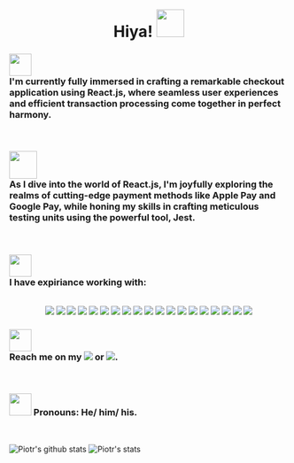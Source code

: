 
<div align='center'><h1> Hiya! <img style='width: 50px' src='https://c.tenor.com/SNL9_xhZl9oAAAAi/waving-hand-joypixels.gif'>
</h1></div>

 <h3><img style='width: 40px' src='https://c.tenor.com/tKYbGz3wNCAAAAAi/catscafe-penguin.gif'><br/>I'm currently fully immersed in crafting a remarkable checkout application using React.js, where seamless user experiences and efficient transaction processing come together in perfect harmony.</h3><br/>

<h3><img style='width: 50px' src='https://c.tenor.com/vdh6gofIR-4AAAAi/never-stop-keep-going.gif'><br/>As I dive into the world of React.js, I'm joyfully exploring the realms of cutting-edge payment methods like Apple Pay and Google Pay, while honing my skills in crafting meticulous testing units using the powerful tool, Jest.</h3><br/>

<h3><img style='width: 40px' src='https://c.tenor.com/MRCIli40TYoAAAAi/under-construction90s-90s.gif'><br/>I have expiriance working with:</h3><br/>
<div align='center'>
 <img src='https://img.shields.io/badge/css3-%231572B6.svg?style=for-the-badge&logo=css3&logoColor=white'>
 <img src='https://img.shields.io/badge/html5-%23E34F26.svg?style=for-the-badge&logo=html5&logoColor=white'>
 <img src='https://img.shields.io/badge/javascript-%23323330.svg?style=for-the-badge&logo=javascript&logoColor=%23F7DF1E'>
 <img src='https://img.shields.io/badge/PHP-777BB4?style=for-the-badge&logo=php&logoColor=white'>
 <img src='https://img.shields.io/badge/TypeScript-007ACC?style=for-the-badge&logo=typescript&logoColor=white'>
 <img src='https://img.shields.io/badge/DJANGO-REST-ff1709?style=for-the-badge&logo=django&logoColor=white&color=ff1709&labelColor=gray'>
 <img src='https://img.shields.io/badge/Drupal-0678BE?style=for-the-badge&logo=drupal&logoColor=white'>
 <img src='https://img.shields.io/badge/express.js-%23404d59.svg?style=for-the-badge&logo=express&logoColor=%2361DAFB'>
 <img src='https://img.shields.io/badge/JWT-black?style=for-the-badge&logo=JSON%20web%20tokens'>
 <img src='https://img.shields.io/badge/node.js-6DA55F?style=for-the-badge&logo=node.js&logoColor=white'>
 <img src='https://img.shields.io/badge/react-%2320232a.svg?style=for-the-badge&logo=react&logoColor=%2361DAFB'>
 <img src='https://img.shields.io/badge/next.js-000000?style=for-the-badge&logo=nextdotjs&logoColor=white'>
 <img src='https://img.shields.io/badge/yarn-%232C8EBB.svg?style=for-the-badge&logo=yarn&logoColor=white'>
 <img src='https://img.shields.io/badge/react_native-%2320232a.svg?style=for-the-badge&logo=react&logoColor=%2361DAFB'>
 <img src='https://img.shields.io/badge/Visual%20Studio%20Code-0078d7.svg?style=for-the-badge&logo=visual-studio-code&logoColor=white'>
 <img src='https://img.shields.io/badge/heroku-%23430098.svg?style=for-the-badge&logo=heroku&logoColor=white'>
 <img src='https://img.shields.io/badge/netlify-%23000000.svg?style=for-the-badge&logo=netlify&logoColor=#00C7B7'>
 <img src='https://img.shields.io/badge/MySQL-005C84?style=for-the-badge&logo=mysql&logoColor=white'>
 <img src='https://img.shields.io/badge/postgres-%23316192.svg?style=for-the-badge&logo=postgresql&logoColor=white'>
</div>


<h3><img style='width: 40px' src='https://c.tenor.com/hJGG4zkc4kYAAAAi/postbox-objects.gif'><br/>Reach me on my <a href="mailto:piotr.jankowski2204@gmail.com?subject=Hi! I seen your GitHub repo!"><img src="https://img.shields.io/badge/Gmail-D14836?style=for-the-badge&logo=gmail&logoColor=white"/></a>  or  <a href="https://www.linkedin.com/in/piotr-jankowski2204/"><img src="https://img.shields.io/badge/linkedin-%230077B5.svg?style=for-the-badge&logo=linkedin&logoColor=white"/></a>.</h3><br/>

<h3><img style='width: 40px' src='https://c.tenor.com/DcDYpWonGbIAAAAi/budding-pop-cute.gif'> Pronouns: He/ him/ his.</h3><br/>


![Piotr's github stats](https://github-readme-stats.vercel.app/api?username=janek2204&show_icons=true&theme=noctis_minimus) 
![Piotr's stats](https://github-readme-stats.vercel.app/api/top-langs/?username=janek2204&show_icons=true&theme=noctis_minimus)




